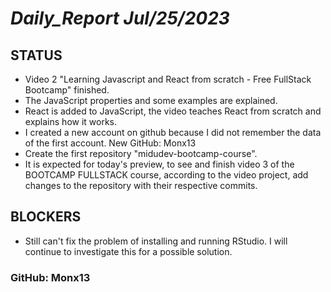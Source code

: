 # *Daily_Report Jul/25/2023*
## **STATUS**
- Video 2 "Learning Javascript and React from scratch - Free FullStack Bootcamp" finished.
- The JavaScript properties and some examples are explained.
- React is added to JavaScript, the video teaches React from scratch and explains how it works.
- I created a new account on github because I did not remember the data of the first account. New GitHub: Monx13
- Create the first repository "midudev-bootcamp-course". 
- It is expected for today's preview, to see and finish video 3 of the BOOTCAMP FULLSTACK course, according to the video project, add changes to the repository with their respective commits.

## **BLOCKERS**
- Still can't fix the problem of installing and running RStudio. I will continue to investigate this for a possible solution.

### GitHub: Monx13